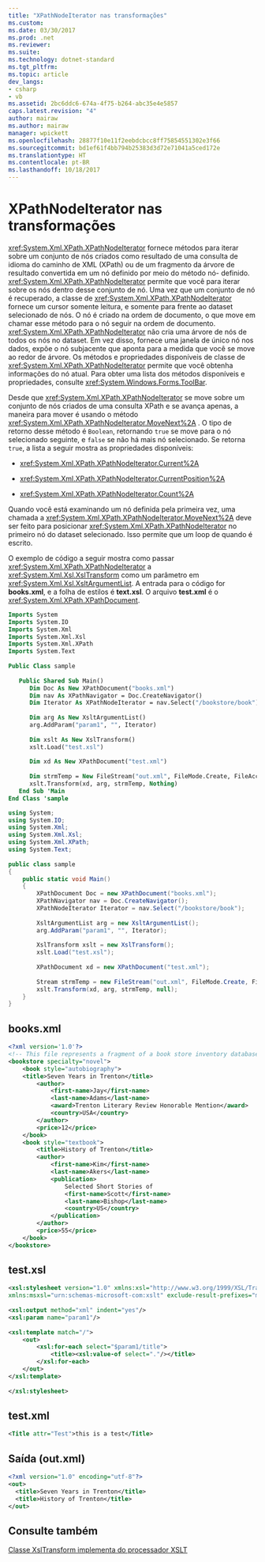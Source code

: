```yaml
---
title: "XPathNodeIterator nas transformações"
ms.custom: 
ms.date: 03/30/2017
ms.prod: .net
ms.reviewer: 
ms.suite: 
ms.technology: dotnet-standard
ms.tgt_pltfrm: 
ms.topic: article
dev_langs:
- csharp
- vb
ms.assetid: 2bc6ddc6-674a-4f75-b264-abc35e4e5857
caps.latest.revision: "4"
author: mairaw
ms.author: mairaw
manager: wpickett
ms.openlocfilehash: 28877f10e11f2eebdcbcc8ff75854551302e3f66
ms.sourcegitcommit: bd1ef61f4bb794b25383d3d72e71041a5ced172e
ms.translationtype: HT
ms.contentlocale: pt-BR
ms.lasthandoff: 10/18/2017
---
```

# <a name="xpathnodeiterator-in-transformations"></a>XPathNodeIterator nas transformações
<xref:System.Xml.XPath.XPathNodeIterator> fornece métodos para iterar sobre um conjunto de nós criados como resultado de uma consulta de idioma do caminho de XML (XPath) ou de um fragmento da árvore de resultado convertida em um nó definido por meio do método nó- definido. <xref:System.Xml.XPath.XPathNodeIterator> permite que você para iterar sobre os nós dentro desse conjunto de nó. Uma vez que um conjunto de nó é recuperado, a classe de <xref:System.Xml.XPath.XPathNodeIterator> fornece um cursor somente leitura, e somente para frente ao dataset selecionado de nós. O nó é criado na ordem de documento, o que move em chamar esse método para o nó seguir na ordem de documento. <xref:System.Xml.XPath.XPathNodeIterator> não cria uma árvore de nós de todos os nós no dataset. Em vez disso, fornece uma janela de único nó nos dados, expõe o nó subjacente que aponta para a medida que você se move ao redor de árvore. Os métodos e propriedades disponíveis de classe de <xref:System.Xml.XPath.XPathNodeIterator> permite que você obtenha informações do nó atual. Para obter uma lista dos métodos disponíveis e propriedades, consulte <xref:System.Windows.Forms.ToolBar>.  
  
 Desde que <xref:System.Xml.XPath.XPathNodeIterator> se move sobre um conjunto de nós criados de uma consulta XPath e se avança apenas, a maneira para mover é usando o método <xref:System.Xml.XPath.XPathNodeIterator.MoveNext%2A> . O tipo de retorno desse método é `Boolean`, retornando `true` se move para o nó selecionado seguinte, e `false` se não há mais nó selecionado. Se retorna `true`, a lista a seguir mostra as propriedades disponíveis:  
  
-   <xref:System.Xml.XPath.XPathNodeIterator.Current%2A>  
  
-   <xref:System.Xml.XPath.XPathNodeIterator.CurrentPosition%2A>  
  
-   <xref:System.Xml.XPath.XPathNodeIterator.Count%2A>  
  
 Quando você está examinando um nó definida pela primeira vez, uma chamada a <xref:System.Xml.XPath.XPathNodeIterator.MoveNext%2A> deve ser feito para posicionar <xref:System.Xml.XPath.XPathNodeIterator> no primeiro nó do dataset selecionado. Isso permite que um loop de quando é escrito.  
  
 O exemplo de código a seguir mostra como passar <xref:System.Xml.XPath.XPathNodeIterator> a <xref:System.Xml.Xsl.XslTransform> como um parâmetro em <xref:System.Xml.Xsl.XsltArgumentList>. A entrada para o código for **books.xml**, e a folha de estilos é **text.xsl**. O arquivo **test.xml** é o <xref:System.Xml.XPath.XPathDocument>.  
  
```vb  
Imports System  
Imports System.IO  
Imports System.Xml  
Imports System.Xml.Xsl  
Imports System.Xml.XPath  
Imports System.Text  
  
Public Class sample  
  
   Public Shared Sub Main()  
      Dim Doc As New XPathDocument("books.xml")  
      Dim nav As XPathNavigator = Doc.CreateNavigator()  
      Dim Iterator As XPathNodeIterator = nav.Select("/bookstore/book")  
  
      Dim arg As New XsltArgumentList()  
      arg.AddParam("param1", "", Iterator)  
  
      Dim xslt As New XslTransform()  
      xslt.Load("test.xsl")  
  
      Dim xd As New XPathDocument("test.xml")  
  
      Dim strmTemp = New FileStream("out.xml", FileMode.Create, FileAccess.ReadWrite)  
      xslt.Transform(xd, arg, strmTemp, Nothing)  
   End Sub 'Main  
End Class 'sample  
```  
  
```csharp  
using System;  
using System.IO;  
using System.Xml;  
using System.Xml.Xsl;  
using System.Xml.XPath;  
using System.Text;  
  
public class sample  
{  
    public static void Main()  
    {  
        XPathDocument Doc = new XPathDocument("books.xml");  
        XPathNavigator nav = Doc.CreateNavigator();  
        XPathNodeIterator Iterator = nav.Select("/bookstore/book");  
  
        XsltArgumentList arg = new XsltArgumentList();  
        arg.AddParam("param1", "", Iterator);  
  
        XslTransform xslt = new XslTransform();  
        xslt.Load("test.xsl");  
  
        XPathDocument xd = new XPathDocument("test.xml");  
  
        Stream strmTemp = new FileStream("out.xml", FileMode.Create, FileAccess.ReadWrite);  
        xslt.Transform(xd, arg, strmTemp, null);  
    }  
}  
```  
  
## <a name="booksxml"></a>books.xml  
  
```xml  
<?xml version='1.0'?>  
<!-- This file represents a fragment of a book store inventory database. -->  
<bookstore specialty="novel">  
    <book style="autobiography">  
    <title>Seven Years in Trenton</title>  
        <author>  
            <first-name>Jay</first-name>  
            <last-name>Adams</last-name>  
            <award>Trenton Literary Review Honorable Mention</award>  
            <country>USA</country>  
        </author>  
        <price>12</price>  
    </book>  
    <book style="textbook">  
        <title>History of Trenton</title>  
        <author>  
            <first-name>Kim</first-name>  
            <last-name>Akers</last-name>  
            <publication>  
                Selected Short Stories of  
                <first-name>Scott</first-name>  
                <last-name>Bishop</last-name>  
                <country>US</country>  
            </publication>  
        </author>  
        <price>55</price>  
    </book>  
</bookstore>  
```  
  
## <a name="testxsl"></a>test.xsl  
  
```xml  
<xsl:stylesheet version="1.0" xmlns:xsl="http://www.w3.org/1999/XSL/Transform"  
xmlns:msxsl="urn:schemas-microsoft-com:xslt" exclude-result-prefixes="msxsl">  
  
<xsl:output method="xml" indent="yes"/>  
<xsl:param name="param1"/>  
  
<xsl:template match="/">  
    <out>  
        <xsl:for-each select="$param1/title">  
            <title><xsl:value-of select="."/></title>  
        </xsl:for-each>  
    </out>  
</xsl:template>  
  
</xsl:stylesheet>  
```  
  
## <a name="testxml"></a>test.xml  
  
```xml  
<Title attr="Test">this is a test</Title>  
```  
  
## <a name="output-outxml"></a>Saída (out.xml)  
  
```xml  
<?xml version="1.0" encoding="utf-8"?>  
<out>  
  <title>Seven Years in Trenton</title>  
  <title>History of Trenton</title>  
</out>  
```  
  
## <a name="see-also"></a>Consulte também  
 [Classe XslTransform implementa do processador XSLT](../../../../docs/standard/data/xml/xsltransform-class-implements-the-xslt-processor.md)
